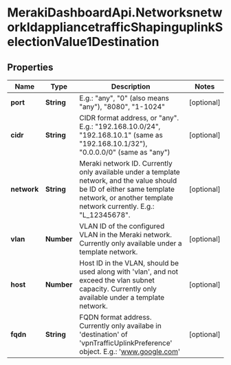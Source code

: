 # MerakiDashboardApi.NetworksnetworkIdappliancetrafficShapinguplinkSelectionValue1Destination

## Properties
Name | Type | Description | Notes
------------ | ------------- | ------------- | -------------
**port** | **String** | E.g.: \"any\", \"0\" (also means \"any\"), \"8080\", \"1-1024\" | [optional] 
**cidr** | **String** | CIDR format address, or \"any\". E.g.: \"192.168.10.0/24\",  \"192.168.10.1\" (same as \"192.168.10.1/32\"), \"0.0.0.0/0\" (same as \"any\") | [optional] 
**network** | **String** | Meraki network ID. Currently only available under a template network, and the value should be ID of either same template network, or another template network currently. E.g.: \"L_12345678\". | [optional] 
**vlan** | **Number** | VLAN ID of the configured VLAN in the Meraki network. Currently only available under a template network. | [optional] 
**host** | **Number** | Host ID in the VLAN, should be used along with 'vlan', and not exceed the vlan subnet capacity. Currently only available under a template network. | [optional] 
**fqdn** | **String** | FQDN format address. Currently only availabe in 'destination' of 'vpnTrafficUplinkPreference' object. E.g.: 'www.google.com' | [optional] 


